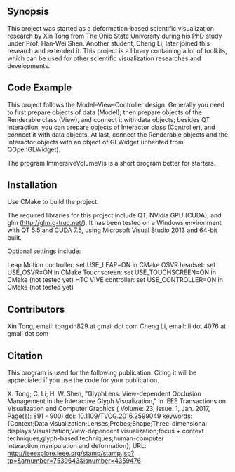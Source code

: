 ## Synopsis

This project was started as a deformation-based scientific visualization research by Xin Tong from The Ohio State University during his PhD study under Prof. Han-Wei Shen. Another student, Cheng Li, later joined this research and extended it. This project is a library containing a lot of toolkits, which can be used for other scientific visualization researches and developments.

## Code Example

This project follows the Model–View–Controller design. Generally you need to first prepare objects of data (Model); then prepare objects of the Renderable class (View), and connect it with data objects; besides QT interaction, you can prepare objects of Interactor class (Controller), and connect it with data objects. At last, connect the Renderable objects and the Interactor objects with an object of GLWidget (inherited from QOpenGLWidget).

The program ImmersiveVolumeVis is a short program better for starters.

## Installation

Use CMake to build the project.

The required libraries for this project include QT, NVidia GPU (CUDA), and glm (http://glm.g-truc.net/). It has been tested on a Windows environment with QT 5.5 and CUDA 7.5, using Microsoft Visual Studio 2013 and 64-bit built.

Optional settings include:

Leap Motion controller: set USE_LEAP=ON in CMake
OSVR headset: set USE_OSVR=ON in CMake
Touchscreen: set USE_TOUCHSCREEN=ON in CMake (not tested yet)
HTC VIVE controller: set USE_CONTROLLER=ON in CMake (not tested yet)

## Contributors

Xin Tong, email: tongxin829 at gmail dot com
Cheng Li, email: li dot 4076 at gmail dot com


## Citation

This program is used for the following publication. Citing it will be appreciated if you use the code for your publication.

X. Tong; C. Li; H. W. Shen, "GlyphLens: View-dependent Occlusion Management in the Interactive Glyph Visualization," in IEEE Transactions on Visualization and Computer Graphics ( Volume: 23, Issue: 1, Jan. 2017, Page(s): 891 - 900)
doi: 10.1109/TVCG.2016.2599049
keywords: {Context;Data visualization;Lenses;Probes;Shape;Three-dimensional displays;Visualization;View-dependent visualization;focus + context techniques;glyph-based techniques;human-computer interaction;manipulation and deformation},
URL: http://ieeexplore.ieee.org/stamp/stamp.jsp?tp=&arnumber=7539643&isnumber=4359476